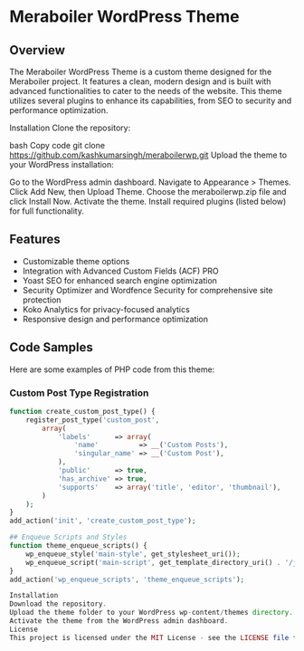 # Meraboiler WordPress Theme

## Overview
The Meraboiler WordPress Theme is a custom theme designed for the Meraboiler project. It features a clean, modern design and is built with advanced functionalities to cater to the needs of the website. This theme utilizes several plugins to enhance its capabilities, from SEO to security and performance optimization.

Installation
Clone the repository:

bash
Copy code
git clone https://github.com/kashkumarsingh/meraboilerwp.git
Upload the theme to your WordPress installation:

Go to the WordPress admin dashboard.
Navigate to Appearance > Themes.
Click Add New, then Upload Theme.
Choose the meraboilerwp.zip file and click Install Now.
Activate the theme.
Install required plugins (listed below) for full functionality.

## Features

- Customizable theme options
- Integration with Advanced Custom Fields (ACF) PRO
- Yoast SEO for enhanced search engine optimization
- Security Optimizer and Wordfence Security for comprehensive site protection
- Koko Analytics for privacy-focused analytics
- Responsive design and performance optimization

## Code Samples

Here are some examples of PHP code from this theme:

### Custom Post Type Registration

```php
function create_custom_post_type() {
    register_post_type('custom_post',
        array(
            'labels'      => array(
                'name'          => __('Custom Posts'),
                'singular_name' => __('Custom Post'),
            ),
            'public'      => true,
            'has_archive' => true,
            'supports'    => array('title', 'editor', 'thumbnail'),
        )
    );
}
add_action('init', 'create_custom_post_type');

## Enqueue Scripts and Styles
function theme_enqueue_scripts() {
    wp_enqueue_style('main-style', get_stylesheet_uri());
    wp_enqueue_script('main-script', get_template_directory_uri() . '/js/main.js', array(), null, true);
}
add_action('wp_enqueue_scripts', 'theme_enqueue_scripts');

Installation
Download the repository.
Upload the theme folder to your WordPress wp-content/themes directory.
Activate the theme from the WordPress admin dashboard.
License
This project is licensed under the MIT License - see the LICENSE file for details.
